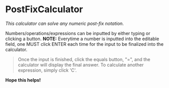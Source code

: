 # PostFixCalculator

*This calculator can solve any numeric post-fix notation.*

Numbers/operations/expressions can be inputted by either typing or clicking a button. 
**NOTE:** Everytime a number is inputted into the editable field, one MUST click ENTER each time for the input to be finalized into the calculator.
> Once the input is finished, click the equals button, "=", and the calculator will display the final answer. 
To calculate another expression, simply click 'C'. 

**Hope this helps!**
